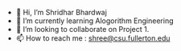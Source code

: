 - 👋 Hi, I’m Shridhar Bhardwaj
- 🌱 I’m currently learning Alogorithm Engineering
- 💞️ I’m looking to collaborate on Project 1.
- 📫 How to reach me : shree@csu.fullerton.edu

<!---
bshreedhar/bshreedhar is a ✨ special ✨ repository because its `README.md` (this file) appears on your GitHub profile.
You can click the Preview link to take a look at your changes.
--->
